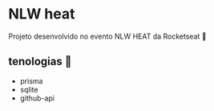 # NLW heat

Projeto desenvolvido no evento NLW HEAT da Rocketseat 💜

## tenologias 🚀
 - prisma
 - sqlite
 - github-api